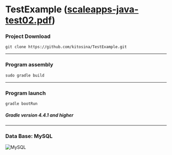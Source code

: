 # TestExample ([scaleapps-java-test02.pdf](https://github.com/kitosina/CurrencyStatisticSystem/files/5294408/scaleapps-java-test02.pdf))
### Project Download
`git clone https://github.com/kitosina/TestExample.git`
***
### Program assembly
`sudo gradle build`
***
### Program launch
`gradle bootRun`
##### Gradle version 4.4.1 and higher
***
### Data Base: MySQL 
![MySQL](https://user-images.githubusercontent.com/51533399/90915202-53ccf100-e409-11ea-9384-011310ac1474.jpg)
